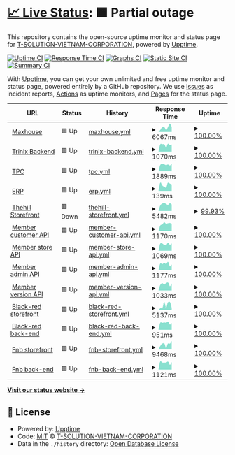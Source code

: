 # [📈 Live Status](https://T-SOLUTION-VIETNAM-CORPORATION.github.io/tsolution-status-check-20230509): <!--live status--> **🟧 Partial outage**

This repository contains the open-source uptime monitor and status page for [T-SOLUTION-VIETNAM-CORPORATION](https://t-solution.vn), powered by [Upptime](https://github.com/upptime/upptime).

[![Uptime CI](https://github.com/T-SOLUTION-VIETNAM-CORPORATION/tsolution-status-check-20230509/workflows/Uptime%20CI/badge.svg)](https://github.com/T-SOLUTION-VIETNAM-CORPORATION/tsolution-status-check-20230509/actions?query=workflow%3A%22Uptime+CI%22)
[![Response Time CI](https://github.com/T-SOLUTION-VIETNAM-CORPORATION/tsolution-status-check-20230509/workflows/Response%20Time%20CI/badge.svg)](https://github.com/T-SOLUTION-VIETNAM-CORPORATION/tsolution-status-check-20230509/actions?query=workflow%3A%22Response+Time+CI%22)
[![Graphs CI](https://github.com/T-SOLUTION-VIETNAM-CORPORATION/tsolution-status-check-20230509/workflows/Graphs%20CI/badge.svg)](https://github.com/T-SOLUTION-VIETNAM-CORPORATION/tsolution-status-check-20230509/actions?query=workflow%3A%22Graphs+CI%22)
[![Static Site CI](https://github.com/T-SOLUTION-VIETNAM-CORPORATION/tsolution-status-check-20230509/workflows/Static%20Site%20CI/badge.svg)](https://github.com/T-SOLUTION-VIETNAM-CORPORATION/tsolution-status-check-20230509/actions?query=workflow%3A%22Static+Site+CI%22)
[![Summary CI](https://github.com/T-SOLUTION-VIETNAM-CORPORATION/tsolution-status-check-20230509/workflows/Summary%20CI/badge.svg)](https://github.com/T-SOLUTION-VIETNAM-CORPORATION/tsolution-status-check-20230509/actions?query=workflow%3A%22Summary+CI%22)

With [Upptime](https://upptime.js.org), you can get your own unlimited and free uptime monitor and status page, powered entirely by a GitHub repository. We use [Issues](https://github.com/T-SOLUTION-VIETNAM-CORPORATION/tsolution-status-check-20230509/issues) as incident reports, [Actions](https://github.com/T-SOLUTION-VIETNAM-CORPORATION/tsolution-status-check-20230509/actions) as uptime monitors, and [Pages](https://T-SOLUTION-VIETNAM-CORPORATION.github.io/tsolution-status-check-20230509) for the status page.

<!--start: status pages-->
<!-- This summary is generated by Upptime (https://github.com/upptime/upptime) -->
<!-- Do not edit this manually, your changes will be overwritten -->
<!-- prettier-ignore -->
| URL | Status | History | Response Time | Uptime |
| --- | ------ | ------- | ------------- | ------ |
| <img alt="" src="https://icons.duckduckgo.com/ip3/maxhousevietnam.com.ico" height="13"> [Maxhouse](https://maxhousevietnam.com) | 🟩 Up | [maxhouse.yml](https://github.com/T-SOLUTION-VIETNAM-CORPORATION/tsolution-status-check-20230509/commits/HEAD/history/maxhouse.yml) | <details><summary><img alt="Response time graph" src="./graphs/maxhouse/response-time-week.png" height="20"> 6067ms</summary><br><a href="https://T-SOLUTION-VIETNAM-CORPORATION.github.io/tsolution-status-check-20230509/history/maxhouse"><img alt="Response time 4496" src="https://img.shields.io/endpoint?url=https%3A%2F%2Fraw.githubusercontent.com%2FT-SOLUTION-VIETNAM-CORPORATION%2Ftsolution-status-check-20230509%2FHEAD%2Fapi%2Fmaxhouse%2Fresponse-time.json"></a><br><a href="https://T-SOLUTION-VIETNAM-CORPORATION.github.io/tsolution-status-check-20230509/history/maxhouse"><img alt="24-hour response time 6425" src="https://img.shields.io/endpoint?url=https%3A%2F%2Fraw.githubusercontent.com%2FT-SOLUTION-VIETNAM-CORPORATION%2Ftsolution-status-check-20230509%2FHEAD%2Fapi%2Fmaxhouse%2Fresponse-time-day.json"></a><br><a href="https://T-SOLUTION-VIETNAM-CORPORATION.github.io/tsolution-status-check-20230509/history/maxhouse"><img alt="7-day response time 6067" src="https://img.shields.io/endpoint?url=https%3A%2F%2Fraw.githubusercontent.com%2FT-SOLUTION-VIETNAM-CORPORATION%2Ftsolution-status-check-20230509%2FHEAD%2Fapi%2Fmaxhouse%2Fresponse-time-week.json"></a><br><a href="https://T-SOLUTION-VIETNAM-CORPORATION.github.io/tsolution-status-check-20230509/history/maxhouse"><img alt="30-day response time 5739" src="https://img.shields.io/endpoint?url=https%3A%2F%2Fraw.githubusercontent.com%2FT-SOLUTION-VIETNAM-CORPORATION%2Ftsolution-status-check-20230509%2FHEAD%2Fapi%2Fmaxhouse%2Fresponse-time-month.json"></a><br><a href="https://T-SOLUTION-VIETNAM-CORPORATION.github.io/tsolution-status-check-20230509/history/maxhouse"><img alt="1-year response time 5280" src="https://img.shields.io/endpoint?url=https%3A%2F%2Fraw.githubusercontent.com%2FT-SOLUTION-VIETNAM-CORPORATION%2Ftsolution-status-check-20230509%2FHEAD%2Fapi%2Fmaxhouse%2Fresponse-time-year.json"></a></details> | <details><summary><a href="https://T-SOLUTION-VIETNAM-CORPORATION.github.io/tsolution-status-check-20230509/history/maxhouse">100.00%</a></summary><a href="https://T-SOLUTION-VIETNAM-CORPORATION.github.io/tsolution-status-check-20230509/history/maxhouse"><img alt="All-time uptime 97.79%" src="https://img.shields.io/endpoint?url=https%3A%2F%2Fraw.githubusercontent.com%2FT-SOLUTION-VIETNAM-CORPORATION%2Ftsolution-status-check-20230509%2FHEAD%2Fapi%2Fmaxhouse%2Fuptime.json"></a><br><a href="https://T-SOLUTION-VIETNAM-CORPORATION.github.io/tsolution-status-check-20230509/history/maxhouse"><img alt="24-hour uptime 100.00%" src="https://img.shields.io/endpoint?url=https%3A%2F%2Fraw.githubusercontent.com%2FT-SOLUTION-VIETNAM-CORPORATION%2Ftsolution-status-check-20230509%2FHEAD%2Fapi%2Fmaxhouse%2Fuptime-day.json"></a><br><a href="https://T-SOLUTION-VIETNAM-CORPORATION.github.io/tsolution-status-check-20230509/history/maxhouse"><img alt="7-day uptime 100.00%" src="https://img.shields.io/endpoint?url=https%3A%2F%2Fraw.githubusercontent.com%2FT-SOLUTION-VIETNAM-CORPORATION%2Ftsolution-status-check-20230509%2FHEAD%2Fapi%2Fmaxhouse%2Fuptime-week.json"></a><br><a href="https://T-SOLUTION-VIETNAM-CORPORATION.github.io/tsolution-status-check-20230509/history/maxhouse"><img alt="30-day uptime 99.94%" src="https://img.shields.io/endpoint?url=https%3A%2F%2Fraw.githubusercontent.com%2FT-SOLUTION-VIETNAM-CORPORATION%2Ftsolution-status-check-20230509%2FHEAD%2Fapi%2Fmaxhouse%2Fuptime-month.json"></a><br><a href="https://T-SOLUTION-VIETNAM-CORPORATION.github.io/tsolution-status-check-20230509/history/maxhouse"><img alt="1-year uptime 96.84%" src="https://img.shields.io/endpoint?url=https%3A%2F%2Fraw.githubusercontent.com%2FT-SOLUTION-VIETNAM-CORPORATION%2Ftsolution-status-check-20230509%2FHEAD%2Fapi%2Fmaxhouse%2Fuptime-year.json"></a></details>
| <img alt="" src="https://icons.duckduckgo.com/ip3/trinix-new.t-solution.vn.ico" height="13"> [Trinix Backend](https://trinix-new.t-solution.vn) | 🟩 Up | [trinix-backend.yml](https://github.com/T-SOLUTION-VIETNAM-CORPORATION/tsolution-status-check-20230509/commits/HEAD/history/trinix-backend.yml) | <details><summary><img alt="Response time graph" src="./graphs/trinix-backend/response-time-week.png" height="20"> 1070ms</summary><br><a href="https://T-SOLUTION-VIETNAM-CORPORATION.github.io/tsolution-status-check-20230509/history/trinix-backend"><img alt="Response time 1063" src="https://img.shields.io/endpoint?url=https%3A%2F%2Fraw.githubusercontent.com%2FT-SOLUTION-VIETNAM-CORPORATION%2Ftsolution-status-check-20230509%2FHEAD%2Fapi%2Ftrinix-backend%2Fresponse-time.json"></a><br><a href="https://T-SOLUTION-VIETNAM-CORPORATION.github.io/tsolution-status-check-20230509/history/trinix-backend"><img alt="24-hour response time 1115" src="https://img.shields.io/endpoint?url=https%3A%2F%2Fraw.githubusercontent.com%2FT-SOLUTION-VIETNAM-CORPORATION%2Ftsolution-status-check-20230509%2FHEAD%2Fapi%2Ftrinix-backend%2Fresponse-time-day.json"></a><br><a href="https://T-SOLUTION-VIETNAM-CORPORATION.github.io/tsolution-status-check-20230509/history/trinix-backend"><img alt="7-day response time 1070" src="https://img.shields.io/endpoint?url=https%3A%2F%2Fraw.githubusercontent.com%2FT-SOLUTION-VIETNAM-CORPORATION%2Ftsolution-status-check-20230509%2FHEAD%2Fapi%2Ftrinix-backend%2Fresponse-time-week.json"></a><br><a href="https://T-SOLUTION-VIETNAM-CORPORATION.github.io/tsolution-status-check-20230509/history/trinix-backend"><img alt="30-day response time 1061" src="https://img.shields.io/endpoint?url=https%3A%2F%2Fraw.githubusercontent.com%2FT-SOLUTION-VIETNAM-CORPORATION%2Ftsolution-status-check-20230509%2FHEAD%2Fapi%2Ftrinix-backend%2Fresponse-time-month.json"></a><br><a href="https://T-SOLUTION-VIETNAM-CORPORATION.github.io/tsolution-status-check-20230509/history/trinix-backend"><img alt="1-year response time 1063" src="https://img.shields.io/endpoint?url=https%3A%2F%2Fraw.githubusercontent.com%2FT-SOLUTION-VIETNAM-CORPORATION%2Ftsolution-status-check-20230509%2FHEAD%2Fapi%2Ftrinix-backend%2Fresponse-time-year.json"></a></details> | <details><summary><a href="https://T-SOLUTION-VIETNAM-CORPORATION.github.io/tsolution-status-check-20230509/history/trinix-backend">100.00%</a></summary><a href="https://T-SOLUTION-VIETNAM-CORPORATION.github.io/tsolution-status-check-20230509/history/trinix-backend"><img alt="All-time uptime 100.00%" src="https://img.shields.io/endpoint?url=https%3A%2F%2Fraw.githubusercontent.com%2FT-SOLUTION-VIETNAM-CORPORATION%2Ftsolution-status-check-20230509%2FHEAD%2Fapi%2Ftrinix-backend%2Fuptime.json"></a><br><a href="https://T-SOLUTION-VIETNAM-CORPORATION.github.io/tsolution-status-check-20230509/history/trinix-backend"><img alt="24-hour uptime 100.00%" src="https://img.shields.io/endpoint?url=https%3A%2F%2Fraw.githubusercontent.com%2FT-SOLUTION-VIETNAM-CORPORATION%2Ftsolution-status-check-20230509%2FHEAD%2Fapi%2Ftrinix-backend%2Fuptime-day.json"></a><br><a href="https://T-SOLUTION-VIETNAM-CORPORATION.github.io/tsolution-status-check-20230509/history/trinix-backend"><img alt="7-day uptime 100.00%" src="https://img.shields.io/endpoint?url=https%3A%2F%2Fraw.githubusercontent.com%2FT-SOLUTION-VIETNAM-CORPORATION%2Ftsolution-status-check-20230509%2FHEAD%2Fapi%2Ftrinix-backend%2Fuptime-week.json"></a><br><a href="https://T-SOLUTION-VIETNAM-CORPORATION.github.io/tsolution-status-check-20230509/history/trinix-backend"><img alt="30-day uptime 100.00%" src="https://img.shields.io/endpoint?url=https%3A%2F%2Fraw.githubusercontent.com%2FT-SOLUTION-VIETNAM-CORPORATION%2Ftsolution-status-check-20230509%2FHEAD%2Fapi%2Ftrinix-backend%2Fuptime-month.json"></a><br><a href="https://T-SOLUTION-VIETNAM-CORPORATION.github.io/tsolution-status-check-20230509/history/trinix-backend"><img alt="1-year uptime 100.00%" src="https://img.shields.io/endpoint?url=https%3A%2F%2Fraw.githubusercontent.com%2FT-SOLUTION-VIETNAM-CORPORATION%2Ftsolution-status-check-20230509%2FHEAD%2Fapi%2Ftrinix-backend%2Fuptime-year.json"></a></details>
| <img alt="" src="https://icons.duckduckgo.com/ip3/thaiphong.vn.ico" height="13"> [TPC](https://thaiphong.vn) | 🟩 Up | [tpc.yml](https://github.com/T-SOLUTION-VIETNAM-CORPORATION/tsolution-status-check-20230509/commits/HEAD/history/tpc.yml) | <details><summary><img alt="Response time graph" src="./graphs/tpc/response-time-week.png" height="20"> 1889ms</summary><br><a href="https://T-SOLUTION-VIETNAM-CORPORATION.github.io/tsolution-status-check-20230509/history/tpc"><img alt="Response time 2298" src="https://img.shields.io/endpoint?url=https%3A%2F%2Fraw.githubusercontent.com%2FT-SOLUTION-VIETNAM-CORPORATION%2Ftsolution-status-check-20230509%2FHEAD%2Fapi%2Ftpc%2Fresponse-time.json"></a><br><a href="https://T-SOLUTION-VIETNAM-CORPORATION.github.io/tsolution-status-check-20230509/history/tpc"><img alt="24-hour response time 2144" src="https://img.shields.io/endpoint?url=https%3A%2F%2Fraw.githubusercontent.com%2FT-SOLUTION-VIETNAM-CORPORATION%2Ftsolution-status-check-20230509%2FHEAD%2Fapi%2Ftpc%2Fresponse-time-day.json"></a><br><a href="https://T-SOLUTION-VIETNAM-CORPORATION.github.io/tsolution-status-check-20230509/history/tpc"><img alt="7-day response time 1889" src="https://img.shields.io/endpoint?url=https%3A%2F%2Fraw.githubusercontent.com%2FT-SOLUTION-VIETNAM-CORPORATION%2Ftsolution-status-check-20230509%2FHEAD%2Fapi%2Ftpc%2Fresponse-time-week.json"></a><br><a href="https://T-SOLUTION-VIETNAM-CORPORATION.github.io/tsolution-status-check-20230509/history/tpc"><img alt="30-day response time 1881" src="https://img.shields.io/endpoint?url=https%3A%2F%2Fraw.githubusercontent.com%2FT-SOLUTION-VIETNAM-CORPORATION%2Ftsolution-status-check-20230509%2FHEAD%2Fapi%2Ftpc%2Fresponse-time-month.json"></a><br><a href="https://T-SOLUTION-VIETNAM-CORPORATION.github.io/tsolution-status-check-20230509/history/tpc"><img alt="1-year response time 2366" src="https://img.shields.io/endpoint?url=https%3A%2F%2Fraw.githubusercontent.com%2FT-SOLUTION-VIETNAM-CORPORATION%2Ftsolution-status-check-20230509%2FHEAD%2Fapi%2Ftpc%2Fresponse-time-year.json"></a></details> | <details><summary><a href="https://T-SOLUTION-VIETNAM-CORPORATION.github.io/tsolution-status-check-20230509/history/tpc">100.00%</a></summary><a href="https://T-SOLUTION-VIETNAM-CORPORATION.github.io/tsolution-status-check-20230509/history/tpc"><img alt="All-time uptime 99.73%" src="https://img.shields.io/endpoint?url=https%3A%2F%2Fraw.githubusercontent.com%2FT-SOLUTION-VIETNAM-CORPORATION%2Ftsolution-status-check-20230509%2FHEAD%2Fapi%2Ftpc%2Fuptime.json"></a><br><a href="https://T-SOLUTION-VIETNAM-CORPORATION.github.io/tsolution-status-check-20230509/history/tpc"><img alt="24-hour uptime 100.00%" src="https://img.shields.io/endpoint?url=https%3A%2F%2Fraw.githubusercontent.com%2FT-SOLUTION-VIETNAM-CORPORATION%2Ftsolution-status-check-20230509%2FHEAD%2Fapi%2Ftpc%2Fuptime-day.json"></a><br><a href="https://T-SOLUTION-VIETNAM-CORPORATION.github.io/tsolution-status-check-20230509/history/tpc"><img alt="7-day uptime 100.00%" src="https://img.shields.io/endpoint?url=https%3A%2F%2Fraw.githubusercontent.com%2FT-SOLUTION-VIETNAM-CORPORATION%2Ftsolution-status-check-20230509%2FHEAD%2Fapi%2Ftpc%2Fuptime-week.json"></a><br><a href="https://T-SOLUTION-VIETNAM-CORPORATION.github.io/tsolution-status-check-20230509/history/tpc"><img alt="30-day uptime 99.99%" src="https://img.shields.io/endpoint?url=https%3A%2F%2Fraw.githubusercontent.com%2FT-SOLUTION-VIETNAM-CORPORATION%2Ftsolution-status-check-20230509%2FHEAD%2Fapi%2Ftpc%2Fuptime-month.json"></a><br><a href="https://T-SOLUTION-VIETNAM-CORPORATION.github.io/tsolution-status-check-20230509/history/tpc"><img alt="1-year uptime 99.83%" src="https://img.shields.io/endpoint?url=https%3A%2F%2Fraw.githubusercontent.com%2FT-SOLUTION-VIETNAM-CORPORATION%2Ftsolution-status-check-20230509%2FHEAD%2Fapi%2Ftpc%2Fuptime-year.json"></a></details>
| <img alt="" src="https://icons.duckduckgo.com/ip3/erp.thehillcoffee.com.ico" height="13"> [ERP](https://erp.thehillcoffee.com) | 🟩 Up | [erp.yml](https://github.com/T-SOLUTION-VIETNAM-CORPORATION/tsolution-status-check-20230509/commits/HEAD/history/erp.yml) | <details><summary><img alt="Response time graph" src="./graphs/erp/response-time-week.png" height="20"> 139ms</summary><br><a href="https://T-SOLUTION-VIETNAM-CORPORATION.github.io/tsolution-status-check-20230509/history/erp"><img alt="Response time 423" src="https://img.shields.io/endpoint?url=https%3A%2F%2Fraw.githubusercontent.com%2FT-SOLUTION-VIETNAM-CORPORATION%2Ftsolution-status-check-20230509%2FHEAD%2Fapi%2Ferp%2Fresponse-time.json"></a><br><a href="https://T-SOLUTION-VIETNAM-CORPORATION.github.io/tsolution-status-check-20230509/history/erp"><img alt="24-hour response time 146" src="https://img.shields.io/endpoint?url=https%3A%2F%2Fraw.githubusercontent.com%2FT-SOLUTION-VIETNAM-CORPORATION%2Ftsolution-status-check-20230509%2FHEAD%2Fapi%2Ferp%2Fresponse-time-day.json"></a><br><a href="https://T-SOLUTION-VIETNAM-CORPORATION.github.io/tsolution-status-check-20230509/history/erp"><img alt="7-day response time 139" src="https://img.shields.io/endpoint?url=https%3A%2F%2Fraw.githubusercontent.com%2FT-SOLUTION-VIETNAM-CORPORATION%2Ftsolution-status-check-20230509%2FHEAD%2Fapi%2Ferp%2Fresponse-time-week.json"></a><br><a href="https://T-SOLUTION-VIETNAM-CORPORATION.github.io/tsolution-status-check-20230509/history/erp"><img alt="30-day response time 130" src="https://img.shields.io/endpoint?url=https%3A%2F%2Fraw.githubusercontent.com%2FT-SOLUTION-VIETNAM-CORPORATION%2Ftsolution-status-check-20230509%2FHEAD%2Fapi%2Ferp%2Fresponse-time-month.json"></a><br><a href="https://T-SOLUTION-VIETNAM-CORPORATION.github.io/tsolution-status-check-20230509/history/erp"><img alt="1-year response time 328" src="https://img.shields.io/endpoint?url=https%3A%2F%2Fraw.githubusercontent.com%2FT-SOLUTION-VIETNAM-CORPORATION%2Ftsolution-status-check-20230509%2FHEAD%2Fapi%2Ferp%2Fresponse-time-year.json"></a></details> | <details><summary><a href="https://T-SOLUTION-VIETNAM-CORPORATION.github.io/tsolution-status-check-20230509/history/erp">100.00%</a></summary><a href="https://T-SOLUTION-VIETNAM-CORPORATION.github.io/tsolution-status-check-20230509/history/erp"><img alt="All-time uptime 99.80%" src="https://img.shields.io/endpoint?url=https%3A%2F%2Fraw.githubusercontent.com%2FT-SOLUTION-VIETNAM-CORPORATION%2Ftsolution-status-check-20230509%2FHEAD%2Fapi%2Ferp%2Fuptime.json"></a><br><a href="https://T-SOLUTION-VIETNAM-CORPORATION.github.io/tsolution-status-check-20230509/history/erp"><img alt="24-hour uptime 100.00%" src="https://img.shields.io/endpoint?url=https%3A%2F%2Fraw.githubusercontent.com%2FT-SOLUTION-VIETNAM-CORPORATION%2Ftsolution-status-check-20230509%2FHEAD%2Fapi%2Ferp%2Fuptime-day.json"></a><br><a href="https://T-SOLUTION-VIETNAM-CORPORATION.github.io/tsolution-status-check-20230509/history/erp"><img alt="7-day uptime 100.00%" src="https://img.shields.io/endpoint?url=https%3A%2F%2Fraw.githubusercontent.com%2FT-SOLUTION-VIETNAM-CORPORATION%2Ftsolution-status-check-20230509%2FHEAD%2Fapi%2Ferp%2Fuptime-week.json"></a><br><a href="https://T-SOLUTION-VIETNAM-CORPORATION.github.io/tsolution-status-check-20230509/history/erp"><img alt="30-day uptime 100.00%" src="https://img.shields.io/endpoint?url=https%3A%2F%2Fraw.githubusercontent.com%2FT-SOLUTION-VIETNAM-CORPORATION%2Ftsolution-status-check-20230509%2FHEAD%2Fapi%2Ferp%2Fuptime-month.json"></a><br><a href="https://T-SOLUTION-VIETNAM-CORPORATION.github.io/tsolution-status-check-20230509/history/erp"><img alt="1-year uptime 99.97%" src="https://img.shields.io/endpoint?url=https%3A%2F%2Fraw.githubusercontent.com%2FT-SOLUTION-VIETNAM-CORPORATION%2Ftsolution-status-check-20230509%2FHEAD%2Fapi%2Ferp%2Fuptime-year.json"></a></details>
| <img alt="" src="https://icons.duckduckgo.com/ip3/www.thehillstore.com.vn.ico" height="13"> [Thehill Storefront](https://www.thehillstore.com.vn) | 🟥 Down | [thehill-storefront.yml](https://github.com/T-SOLUTION-VIETNAM-CORPORATION/tsolution-status-check-20230509/commits/HEAD/history/thehill-storefront.yml) | <details><summary><img alt="Response time graph" src="./graphs/thehill-storefront/response-time-week.png" height="20"> 5482ms</summary><br><a href="https://T-SOLUTION-VIETNAM-CORPORATION.github.io/tsolution-status-check-20230509/history/thehill-storefront"><img alt="Response time 4722" src="https://img.shields.io/endpoint?url=https%3A%2F%2Fraw.githubusercontent.com%2FT-SOLUTION-VIETNAM-CORPORATION%2Ftsolution-status-check-20230509%2FHEAD%2Fapi%2Fthehill-storefront%2Fresponse-time.json"></a><br><a href="https://T-SOLUTION-VIETNAM-CORPORATION.github.io/tsolution-status-check-20230509/history/thehill-storefront"><img alt="24-hour response time 5329" src="https://img.shields.io/endpoint?url=https%3A%2F%2Fraw.githubusercontent.com%2FT-SOLUTION-VIETNAM-CORPORATION%2Ftsolution-status-check-20230509%2FHEAD%2Fapi%2Fthehill-storefront%2Fresponse-time-day.json"></a><br><a href="https://T-SOLUTION-VIETNAM-CORPORATION.github.io/tsolution-status-check-20230509/history/thehill-storefront"><img alt="7-day response time 5482" src="https://img.shields.io/endpoint?url=https%3A%2F%2Fraw.githubusercontent.com%2FT-SOLUTION-VIETNAM-CORPORATION%2Ftsolution-status-check-20230509%2FHEAD%2Fapi%2Fthehill-storefront%2Fresponse-time-week.json"></a><br><a href="https://T-SOLUTION-VIETNAM-CORPORATION.github.io/tsolution-status-check-20230509/history/thehill-storefront"><img alt="30-day response time 5276" src="https://img.shields.io/endpoint?url=https%3A%2F%2Fraw.githubusercontent.com%2FT-SOLUTION-VIETNAM-CORPORATION%2Ftsolution-status-check-20230509%2FHEAD%2Fapi%2Fthehill-storefront%2Fresponse-time-month.json"></a><br><a href="https://T-SOLUTION-VIETNAM-CORPORATION.github.io/tsolution-status-check-20230509/history/thehill-storefront"><img alt="1-year response time 4722" src="https://img.shields.io/endpoint?url=https%3A%2F%2Fraw.githubusercontent.com%2FT-SOLUTION-VIETNAM-CORPORATION%2Ftsolution-status-check-20230509%2FHEAD%2Fapi%2Fthehill-storefront%2Fresponse-time-year.json"></a></details> | <details><summary><a href="https://T-SOLUTION-VIETNAM-CORPORATION.github.io/tsolution-status-check-20230509/history/thehill-storefront">99.93%</a></summary><a href="https://T-SOLUTION-VIETNAM-CORPORATION.github.io/tsolution-status-check-20230509/history/thehill-storefront"><img alt="All-time uptime 99.95%" src="https://img.shields.io/endpoint?url=https%3A%2F%2Fraw.githubusercontent.com%2FT-SOLUTION-VIETNAM-CORPORATION%2Ftsolution-status-check-20230509%2FHEAD%2Fapi%2Fthehill-storefront%2Fuptime.json"></a><br><a href="https://T-SOLUTION-VIETNAM-CORPORATION.github.io/tsolution-status-check-20230509/history/thehill-storefront"><img alt="24-hour uptime 99.48%" src="https://img.shields.io/endpoint?url=https%3A%2F%2Fraw.githubusercontent.com%2FT-SOLUTION-VIETNAM-CORPORATION%2Ftsolution-status-check-20230509%2FHEAD%2Fapi%2Fthehill-storefront%2Fuptime-day.json"></a><br><a href="https://T-SOLUTION-VIETNAM-CORPORATION.github.io/tsolution-status-check-20230509/history/thehill-storefront"><img alt="7-day uptime 99.93%" src="https://img.shields.io/endpoint?url=https%3A%2F%2Fraw.githubusercontent.com%2FT-SOLUTION-VIETNAM-CORPORATION%2Ftsolution-status-check-20230509%2FHEAD%2Fapi%2Fthehill-storefront%2Fuptime-week.json"></a><br><a href="https://T-SOLUTION-VIETNAM-CORPORATION.github.io/tsolution-status-check-20230509/history/thehill-storefront"><img alt="30-day uptime 99.98%" src="https://img.shields.io/endpoint?url=https%3A%2F%2Fraw.githubusercontent.com%2FT-SOLUTION-VIETNAM-CORPORATION%2Ftsolution-status-check-20230509%2FHEAD%2Fapi%2Fthehill-storefront%2Fuptime-month.json"></a><br><a href="https://T-SOLUTION-VIETNAM-CORPORATION.github.io/tsolution-status-check-20230509/history/thehill-storefront"><img alt="1-year uptime 99.95%" src="https://img.shields.io/endpoint?url=https%3A%2F%2Fraw.githubusercontent.com%2FT-SOLUTION-VIETNAM-CORPORATION%2Ftsolution-status-check-20230509%2FHEAD%2Fapi%2Fthehill-storefront%2Fuptime-year.json"></a></details>
| <img alt="" src="https://icons.duckduckgo.com/ip3/member-customer-api.doidiem.vn.ico" height="13"> [Member customer API](https://member-customer-api.doidiem.vn/health/) | 🟩 Up | [member-customer-api.yml](https://github.com/T-SOLUTION-VIETNAM-CORPORATION/tsolution-status-check-20230509/commits/HEAD/history/member-customer-api.yml) | <details><summary><img alt="Response time graph" src="./graphs/member-customer-api/response-time-week.png" height="20"> 1170ms</summary><br><a href="https://T-SOLUTION-VIETNAM-CORPORATION.github.io/tsolution-status-check-20230509/history/member-customer-api"><img alt="Response time 1175" src="https://img.shields.io/endpoint?url=https%3A%2F%2Fraw.githubusercontent.com%2FT-SOLUTION-VIETNAM-CORPORATION%2Ftsolution-status-check-20230509%2FHEAD%2Fapi%2Fmember-customer-api%2Fresponse-time.json"></a><br><a href="https://T-SOLUTION-VIETNAM-CORPORATION.github.io/tsolution-status-check-20230509/history/member-customer-api"><img alt="24-hour response time 1160" src="https://img.shields.io/endpoint?url=https%3A%2F%2Fraw.githubusercontent.com%2FT-SOLUTION-VIETNAM-CORPORATION%2Ftsolution-status-check-20230509%2FHEAD%2Fapi%2Fmember-customer-api%2Fresponse-time-day.json"></a><br><a href="https://T-SOLUTION-VIETNAM-CORPORATION.github.io/tsolution-status-check-20230509/history/member-customer-api"><img alt="7-day response time 1170" src="https://img.shields.io/endpoint?url=https%3A%2F%2Fraw.githubusercontent.com%2FT-SOLUTION-VIETNAM-CORPORATION%2Ftsolution-status-check-20230509%2FHEAD%2Fapi%2Fmember-customer-api%2Fresponse-time-week.json"></a><br><a href="https://T-SOLUTION-VIETNAM-CORPORATION.github.io/tsolution-status-check-20230509/history/member-customer-api"><img alt="30-day response time 1075" src="https://img.shields.io/endpoint?url=https%3A%2F%2Fraw.githubusercontent.com%2FT-SOLUTION-VIETNAM-CORPORATION%2Ftsolution-status-check-20230509%2FHEAD%2Fapi%2Fmember-customer-api%2Fresponse-time-month.json"></a><br><a href="https://T-SOLUTION-VIETNAM-CORPORATION.github.io/tsolution-status-check-20230509/history/member-customer-api"><img alt="1-year response time 1180" src="https://img.shields.io/endpoint?url=https%3A%2F%2Fraw.githubusercontent.com%2FT-SOLUTION-VIETNAM-CORPORATION%2Ftsolution-status-check-20230509%2FHEAD%2Fapi%2Fmember-customer-api%2Fresponse-time-year.json"></a></details> | <details><summary><a href="https://T-SOLUTION-VIETNAM-CORPORATION.github.io/tsolution-status-check-20230509/history/member-customer-api">100.00%</a></summary><a href="https://T-SOLUTION-VIETNAM-CORPORATION.github.io/tsolution-status-check-20230509/history/member-customer-api"><img alt="All-time uptime 99.67%" src="https://img.shields.io/endpoint?url=https%3A%2F%2Fraw.githubusercontent.com%2FT-SOLUTION-VIETNAM-CORPORATION%2Ftsolution-status-check-20230509%2FHEAD%2Fapi%2Fmember-customer-api%2Fuptime.json"></a><br><a href="https://T-SOLUTION-VIETNAM-CORPORATION.github.io/tsolution-status-check-20230509/history/member-customer-api"><img alt="24-hour uptime 100.00%" src="https://img.shields.io/endpoint?url=https%3A%2F%2Fraw.githubusercontent.com%2FT-SOLUTION-VIETNAM-CORPORATION%2Ftsolution-status-check-20230509%2FHEAD%2Fapi%2Fmember-customer-api%2Fuptime-day.json"></a><br><a href="https://T-SOLUTION-VIETNAM-CORPORATION.github.io/tsolution-status-check-20230509/history/member-customer-api"><img alt="7-day uptime 100.00%" src="https://img.shields.io/endpoint?url=https%3A%2F%2Fraw.githubusercontent.com%2FT-SOLUTION-VIETNAM-CORPORATION%2Ftsolution-status-check-20230509%2FHEAD%2Fapi%2Fmember-customer-api%2Fuptime-week.json"></a><br><a href="https://T-SOLUTION-VIETNAM-CORPORATION.github.io/tsolution-status-check-20230509/history/member-customer-api"><img alt="30-day uptime 100.00%" src="https://img.shields.io/endpoint?url=https%3A%2F%2Fraw.githubusercontent.com%2FT-SOLUTION-VIETNAM-CORPORATION%2Ftsolution-status-check-20230509%2FHEAD%2Fapi%2Fmember-customer-api%2Fuptime-month.json"></a><br><a href="https://T-SOLUTION-VIETNAM-CORPORATION.github.io/tsolution-status-check-20230509/history/member-customer-api"><img alt="1-year uptime 99.88%" src="https://img.shields.io/endpoint?url=https%3A%2F%2Fraw.githubusercontent.com%2FT-SOLUTION-VIETNAM-CORPORATION%2Ftsolution-status-check-20230509%2FHEAD%2Fapi%2Fmember-customer-api%2Fuptime-year.json"></a></details>
| <img alt="" src="https://icons.duckduckgo.com/ip3/member-store-api.doidiem.vn.ico" height="13"> [Member store API](https://member-store-api.doidiem.vn/health/) | 🟩 Up | [member-store-api.yml](https://github.com/T-SOLUTION-VIETNAM-CORPORATION/tsolution-status-check-20230509/commits/HEAD/history/member-store-api.yml) | <details><summary><img alt="Response time graph" src="./graphs/member-store-api/response-time-week.png" height="20"> 1069ms</summary><br><a href="https://T-SOLUTION-VIETNAM-CORPORATION.github.io/tsolution-status-check-20230509/history/member-store-api"><img alt="Response time 1108" src="https://img.shields.io/endpoint?url=https%3A%2F%2Fraw.githubusercontent.com%2FT-SOLUTION-VIETNAM-CORPORATION%2Ftsolution-status-check-20230509%2FHEAD%2Fapi%2Fmember-store-api%2Fresponse-time.json"></a><br><a href="https://T-SOLUTION-VIETNAM-CORPORATION.github.io/tsolution-status-check-20230509/history/member-store-api"><img alt="24-hour response time 1157" src="https://img.shields.io/endpoint?url=https%3A%2F%2Fraw.githubusercontent.com%2FT-SOLUTION-VIETNAM-CORPORATION%2Ftsolution-status-check-20230509%2FHEAD%2Fapi%2Fmember-store-api%2Fresponse-time-day.json"></a><br><a href="https://T-SOLUTION-VIETNAM-CORPORATION.github.io/tsolution-status-check-20230509/history/member-store-api"><img alt="7-day response time 1069" src="https://img.shields.io/endpoint?url=https%3A%2F%2Fraw.githubusercontent.com%2FT-SOLUTION-VIETNAM-CORPORATION%2Ftsolution-status-check-20230509%2FHEAD%2Fapi%2Fmember-store-api%2Fresponse-time-week.json"></a><br><a href="https://T-SOLUTION-VIETNAM-CORPORATION.github.io/tsolution-status-check-20230509/history/member-store-api"><img alt="30-day response time 998" src="https://img.shields.io/endpoint?url=https%3A%2F%2Fraw.githubusercontent.com%2FT-SOLUTION-VIETNAM-CORPORATION%2Ftsolution-status-check-20230509%2FHEAD%2Fapi%2Fmember-store-api%2Fresponse-time-month.json"></a><br><a href="https://T-SOLUTION-VIETNAM-CORPORATION.github.io/tsolution-status-check-20230509/history/member-store-api"><img alt="1-year response time 1139" src="https://img.shields.io/endpoint?url=https%3A%2F%2Fraw.githubusercontent.com%2FT-SOLUTION-VIETNAM-CORPORATION%2Ftsolution-status-check-20230509%2FHEAD%2Fapi%2Fmember-store-api%2Fresponse-time-year.json"></a></details> | <details><summary><a href="https://T-SOLUTION-VIETNAM-CORPORATION.github.io/tsolution-status-check-20230509/history/member-store-api">100.00%</a></summary><a href="https://T-SOLUTION-VIETNAM-CORPORATION.github.io/tsolution-status-check-20230509/history/member-store-api"><img alt="All-time uptime 99.65%" src="https://img.shields.io/endpoint?url=https%3A%2F%2Fraw.githubusercontent.com%2FT-SOLUTION-VIETNAM-CORPORATION%2Ftsolution-status-check-20230509%2FHEAD%2Fapi%2Fmember-store-api%2Fuptime.json"></a><br><a href="https://T-SOLUTION-VIETNAM-CORPORATION.github.io/tsolution-status-check-20230509/history/member-store-api"><img alt="24-hour uptime 100.00%" src="https://img.shields.io/endpoint?url=https%3A%2F%2Fraw.githubusercontent.com%2FT-SOLUTION-VIETNAM-CORPORATION%2Ftsolution-status-check-20230509%2FHEAD%2Fapi%2Fmember-store-api%2Fuptime-day.json"></a><br><a href="https://T-SOLUTION-VIETNAM-CORPORATION.github.io/tsolution-status-check-20230509/history/member-store-api"><img alt="7-day uptime 100.00%" src="https://img.shields.io/endpoint?url=https%3A%2F%2Fraw.githubusercontent.com%2FT-SOLUTION-VIETNAM-CORPORATION%2Ftsolution-status-check-20230509%2FHEAD%2Fapi%2Fmember-store-api%2Fuptime-week.json"></a><br><a href="https://T-SOLUTION-VIETNAM-CORPORATION.github.io/tsolution-status-check-20230509/history/member-store-api"><img alt="30-day uptime 100.00%" src="https://img.shields.io/endpoint?url=https%3A%2F%2Fraw.githubusercontent.com%2FT-SOLUTION-VIETNAM-CORPORATION%2Ftsolution-status-check-20230509%2FHEAD%2Fapi%2Fmember-store-api%2Fuptime-month.json"></a><br><a href="https://T-SOLUTION-VIETNAM-CORPORATION.github.io/tsolution-status-check-20230509/history/member-store-api"><img alt="1-year uptime 99.88%" src="https://img.shields.io/endpoint?url=https%3A%2F%2Fraw.githubusercontent.com%2FT-SOLUTION-VIETNAM-CORPORATION%2Ftsolution-status-check-20230509%2FHEAD%2Fapi%2Fmember-store-api%2Fuptime-year.json"></a></details>
| <img alt="" src="https://icons.duckduckgo.com/ip3/member-admin-api.doidiem.vn.ico" height="13"> [Member admin API](https://member-admin-api.doidiem.vn/health/) | 🟩 Up | [member-admin-api.yml](https://github.com/T-SOLUTION-VIETNAM-CORPORATION/tsolution-status-check-20230509/commits/HEAD/history/member-admin-api.yml) | <details><summary><img alt="Response time graph" src="./graphs/member-admin-api/response-time-week.png" height="20"> 1177ms</summary><br><a href="https://T-SOLUTION-VIETNAM-CORPORATION.github.io/tsolution-status-check-20230509/history/member-admin-api"><img alt="Response time 1064" src="https://img.shields.io/endpoint?url=https%3A%2F%2Fraw.githubusercontent.com%2FT-SOLUTION-VIETNAM-CORPORATION%2Ftsolution-status-check-20230509%2FHEAD%2Fapi%2Fmember-admin-api%2Fresponse-time.json"></a><br><a href="https://T-SOLUTION-VIETNAM-CORPORATION.github.io/tsolution-status-check-20230509/history/member-admin-api"><img alt="24-hour response time 1052" src="https://img.shields.io/endpoint?url=https%3A%2F%2Fraw.githubusercontent.com%2FT-SOLUTION-VIETNAM-CORPORATION%2Ftsolution-status-check-20230509%2FHEAD%2Fapi%2Fmember-admin-api%2Fresponse-time-day.json"></a><br><a href="https://T-SOLUTION-VIETNAM-CORPORATION.github.io/tsolution-status-check-20230509/history/member-admin-api"><img alt="7-day response time 1177" src="https://img.shields.io/endpoint?url=https%3A%2F%2Fraw.githubusercontent.com%2FT-SOLUTION-VIETNAM-CORPORATION%2Ftsolution-status-check-20230509%2FHEAD%2Fapi%2Fmember-admin-api%2Fresponse-time-week.json"></a><br><a href="https://T-SOLUTION-VIETNAM-CORPORATION.github.io/tsolution-status-check-20230509/history/member-admin-api"><img alt="30-day response time 1042" src="https://img.shields.io/endpoint?url=https%3A%2F%2Fraw.githubusercontent.com%2FT-SOLUTION-VIETNAM-CORPORATION%2Ftsolution-status-check-20230509%2FHEAD%2Fapi%2Fmember-admin-api%2Fresponse-time-month.json"></a><br><a href="https://T-SOLUTION-VIETNAM-CORPORATION.github.io/tsolution-status-check-20230509/history/member-admin-api"><img alt="1-year response time 1092" src="https://img.shields.io/endpoint?url=https%3A%2F%2Fraw.githubusercontent.com%2FT-SOLUTION-VIETNAM-CORPORATION%2Ftsolution-status-check-20230509%2FHEAD%2Fapi%2Fmember-admin-api%2Fresponse-time-year.json"></a></details> | <details><summary><a href="https://T-SOLUTION-VIETNAM-CORPORATION.github.io/tsolution-status-check-20230509/history/member-admin-api">100.00%</a></summary><a href="https://T-SOLUTION-VIETNAM-CORPORATION.github.io/tsolution-status-check-20230509/history/member-admin-api"><img alt="All-time uptime 99.66%" src="https://img.shields.io/endpoint?url=https%3A%2F%2Fraw.githubusercontent.com%2FT-SOLUTION-VIETNAM-CORPORATION%2Ftsolution-status-check-20230509%2FHEAD%2Fapi%2Fmember-admin-api%2Fuptime.json"></a><br><a href="https://T-SOLUTION-VIETNAM-CORPORATION.github.io/tsolution-status-check-20230509/history/member-admin-api"><img alt="24-hour uptime 100.00%" src="https://img.shields.io/endpoint?url=https%3A%2F%2Fraw.githubusercontent.com%2FT-SOLUTION-VIETNAM-CORPORATION%2Ftsolution-status-check-20230509%2FHEAD%2Fapi%2Fmember-admin-api%2Fuptime-day.json"></a><br><a href="https://T-SOLUTION-VIETNAM-CORPORATION.github.io/tsolution-status-check-20230509/history/member-admin-api"><img alt="7-day uptime 100.00%" src="https://img.shields.io/endpoint?url=https%3A%2F%2Fraw.githubusercontent.com%2FT-SOLUTION-VIETNAM-CORPORATION%2Ftsolution-status-check-20230509%2FHEAD%2Fapi%2Fmember-admin-api%2Fuptime-week.json"></a><br><a href="https://T-SOLUTION-VIETNAM-CORPORATION.github.io/tsolution-status-check-20230509/history/member-admin-api"><img alt="30-day uptime 100.00%" src="https://img.shields.io/endpoint?url=https%3A%2F%2Fraw.githubusercontent.com%2FT-SOLUTION-VIETNAM-CORPORATION%2Ftsolution-status-check-20230509%2FHEAD%2Fapi%2Fmember-admin-api%2Fuptime-month.json"></a><br><a href="https://T-SOLUTION-VIETNAM-CORPORATION.github.io/tsolution-status-check-20230509/history/member-admin-api"><img alt="1-year uptime 99.88%" src="https://img.shields.io/endpoint?url=https%3A%2F%2Fraw.githubusercontent.com%2FT-SOLUTION-VIETNAM-CORPORATION%2Ftsolution-status-check-20230509%2FHEAD%2Fapi%2Fmember-admin-api%2Fuptime-year.json"></a></details>
| <img alt="" src="https://icons.duckduckgo.com/ip3/member-version-api.doidiem.vn.ico" height="13"> [Member version API](https://member-version-api.doidiem.vn/api/health) | 🟩 Up | [member-version-api.yml](https://github.com/T-SOLUTION-VIETNAM-CORPORATION/tsolution-status-check-20230509/commits/HEAD/history/member-version-api.yml) | <details><summary><img alt="Response time graph" src="./graphs/member-version-api/response-time-week.png" height="20"> 1033ms</summary><br><a href="https://T-SOLUTION-VIETNAM-CORPORATION.github.io/tsolution-status-check-20230509/history/member-version-api"><img alt="Response time 1130" src="https://img.shields.io/endpoint?url=https%3A%2F%2Fraw.githubusercontent.com%2FT-SOLUTION-VIETNAM-CORPORATION%2Ftsolution-status-check-20230509%2FHEAD%2Fapi%2Fmember-version-api%2Fresponse-time.json"></a><br><a href="https://T-SOLUTION-VIETNAM-CORPORATION.github.io/tsolution-status-check-20230509/history/member-version-api"><img alt="24-hour response time 1098" src="https://img.shields.io/endpoint?url=https%3A%2F%2Fraw.githubusercontent.com%2FT-SOLUTION-VIETNAM-CORPORATION%2Ftsolution-status-check-20230509%2FHEAD%2Fapi%2Fmember-version-api%2Fresponse-time-day.json"></a><br><a href="https://T-SOLUTION-VIETNAM-CORPORATION.github.io/tsolution-status-check-20230509/history/member-version-api"><img alt="7-day response time 1033" src="https://img.shields.io/endpoint?url=https%3A%2F%2Fraw.githubusercontent.com%2FT-SOLUTION-VIETNAM-CORPORATION%2Ftsolution-status-check-20230509%2FHEAD%2Fapi%2Fmember-version-api%2Fresponse-time-week.json"></a><br><a href="https://T-SOLUTION-VIETNAM-CORPORATION.github.io/tsolution-status-check-20230509/history/member-version-api"><img alt="30-day response time 976" src="https://img.shields.io/endpoint?url=https%3A%2F%2Fraw.githubusercontent.com%2FT-SOLUTION-VIETNAM-CORPORATION%2Ftsolution-status-check-20230509%2FHEAD%2Fapi%2Fmember-version-api%2Fresponse-time-month.json"></a><br><a href="https://T-SOLUTION-VIETNAM-CORPORATION.github.io/tsolution-status-check-20230509/history/member-version-api"><img alt="1-year response time 1175" src="https://img.shields.io/endpoint?url=https%3A%2F%2Fraw.githubusercontent.com%2FT-SOLUTION-VIETNAM-CORPORATION%2Ftsolution-status-check-20230509%2FHEAD%2Fapi%2Fmember-version-api%2Fresponse-time-year.json"></a></details> | <details><summary><a href="https://T-SOLUTION-VIETNAM-CORPORATION.github.io/tsolution-status-check-20230509/history/member-version-api">100.00%</a></summary><a href="https://T-SOLUTION-VIETNAM-CORPORATION.github.io/tsolution-status-check-20230509/history/member-version-api"><img alt="All-time uptime 99.64%" src="https://img.shields.io/endpoint?url=https%3A%2F%2Fraw.githubusercontent.com%2FT-SOLUTION-VIETNAM-CORPORATION%2Ftsolution-status-check-20230509%2FHEAD%2Fapi%2Fmember-version-api%2Fuptime.json"></a><br><a href="https://T-SOLUTION-VIETNAM-CORPORATION.github.io/tsolution-status-check-20230509/history/member-version-api"><img alt="24-hour uptime 100.00%" src="https://img.shields.io/endpoint?url=https%3A%2F%2Fraw.githubusercontent.com%2FT-SOLUTION-VIETNAM-CORPORATION%2Ftsolution-status-check-20230509%2FHEAD%2Fapi%2Fmember-version-api%2Fuptime-day.json"></a><br><a href="https://T-SOLUTION-VIETNAM-CORPORATION.github.io/tsolution-status-check-20230509/history/member-version-api"><img alt="7-day uptime 100.00%" src="https://img.shields.io/endpoint?url=https%3A%2F%2Fraw.githubusercontent.com%2FT-SOLUTION-VIETNAM-CORPORATION%2Ftsolution-status-check-20230509%2FHEAD%2Fapi%2Fmember-version-api%2Fuptime-week.json"></a><br><a href="https://T-SOLUTION-VIETNAM-CORPORATION.github.io/tsolution-status-check-20230509/history/member-version-api"><img alt="30-day uptime 100.00%" src="https://img.shields.io/endpoint?url=https%3A%2F%2Fraw.githubusercontent.com%2FT-SOLUTION-VIETNAM-CORPORATION%2Ftsolution-status-check-20230509%2FHEAD%2Fapi%2Fmember-version-api%2Fuptime-month.json"></a><br><a href="https://T-SOLUTION-VIETNAM-CORPORATION.github.io/tsolution-status-check-20230509/history/member-version-api"><img alt="1-year uptime 99.88%" src="https://img.shields.io/endpoint?url=https%3A%2F%2Fraw.githubusercontent.com%2FT-SOLUTION-VIETNAM-CORPORATION%2Ftsolution-status-check-20230509%2FHEAD%2Fapi%2Fmember-version-api%2Fuptime-year.json"></a></details>
| <img alt="" src="https://icons.duckduckgo.com/ip3/dendofish.com.ico" height="13"> [Black-red storefront](https://dendofish.com) | 🟩 Up | [black-red-storefront.yml](https://github.com/T-SOLUTION-VIETNAM-CORPORATION/tsolution-status-check-20230509/commits/HEAD/history/black-red-storefront.yml) | <details><summary><img alt="Response time graph" src="./graphs/black-red-storefront/response-time-week.png" height="20"> 5137ms</summary><br><a href="https://T-SOLUTION-VIETNAM-CORPORATION.github.io/tsolution-status-check-20230509/history/black-red-storefront"><img alt="Response time 5985" src="https://img.shields.io/endpoint?url=https%3A%2F%2Fraw.githubusercontent.com%2FT-SOLUTION-VIETNAM-CORPORATION%2Ftsolution-status-check-20230509%2FHEAD%2Fapi%2Fblack-red-storefront%2Fresponse-time.json"></a><br><a href="https://T-SOLUTION-VIETNAM-CORPORATION.github.io/tsolution-status-check-20230509/history/black-red-storefront"><img alt="24-hour response time 2141" src="https://img.shields.io/endpoint?url=https%3A%2F%2Fraw.githubusercontent.com%2FT-SOLUTION-VIETNAM-CORPORATION%2Ftsolution-status-check-20230509%2FHEAD%2Fapi%2Fblack-red-storefront%2Fresponse-time-day.json"></a><br><a href="https://T-SOLUTION-VIETNAM-CORPORATION.github.io/tsolution-status-check-20230509/history/black-red-storefront"><img alt="7-day response time 5137" src="https://img.shields.io/endpoint?url=https%3A%2F%2Fraw.githubusercontent.com%2FT-SOLUTION-VIETNAM-CORPORATION%2Ftsolution-status-check-20230509%2FHEAD%2Fapi%2Fblack-red-storefront%2Fresponse-time-week.json"></a><br><a href="https://T-SOLUTION-VIETNAM-CORPORATION.github.io/tsolution-status-check-20230509/history/black-red-storefront"><img alt="30-day response time 7584" src="https://img.shields.io/endpoint?url=https%3A%2F%2Fraw.githubusercontent.com%2FT-SOLUTION-VIETNAM-CORPORATION%2Ftsolution-status-check-20230509%2FHEAD%2Fapi%2Fblack-red-storefront%2Fresponse-time-month.json"></a><br><a href="https://T-SOLUTION-VIETNAM-CORPORATION.github.io/tsolution-status-check-20230509/history/black-red-storefront"><img alt="1-year response time 6775" src="https://img.shields.io/endpoint?url=https%3A%2F%2Fraw.githubusercontent.com%2FT-SOLUTION-VIETNAM-CORPORATION%2Ftsolution-status-check-20230509%2FHEAD%2Fapi%2Fblack-red-storefront%2Fresponse-time-year.json"></a></details> | <details><summary><a href="https://T-SOLUTION-VIETNAM-CORPORATION.github.io/tsolution-status-check-20230509/history/black-red-storefront">100.00%</a></summary><a href="https://T-SOLUTION-VIETNAM-CORPORATION.github.io/tsolution-status-check-20230509/history/black-red-storefront"><img alt="All-time uptime 99.85%" src="https://img.shields.io/endpoint?url=https%3A%2F%2Fraw.githubusercontent.com%2FT-SOLUTION-VIETNAM-CORPORATION%2Ftsolution-status-check-20230509%2FHEAD%2Fapi%2Fblack-red-storefront%2Fuptime.json"></a><br><a href="https://T-SOLUTION-VIETNAM-CORPORATION.github.io/tsolution-status-check-20230509/history/black-red-storefront"><img alt="24-hour uptime 100.00%" src="https://img.shields.io/endpoint?url=https%3A%2F%2Fraw.githubusercontent.com%2FT-SOLUTION-VIETNAM-CORPORATION%2Ftsolution-status-check-20230509%2FHEAD%2Fapi%2Fblack-red-storefront%2Fuptime-day.json"></a><br><a href="https://T-SOLUTION-VIETNAM-CORPORATION.github.io/tsolution-status-check-20230509/history/black-red-storefront"><img alt="7-day uptime 100.00%" src="https://img.shields.io/endpoint?url=https%3A%2F%2Fraw.githubusercontent.com%2FT-SOLUTION-VIETNAM-CORPORATION%2Ftsolution-status-check-20230509%2FHEAD%2Fapi%2Fblack-red-storefront%2Fuptime-week.json"></a><br><a href="https://T-SOLUTION-VIETNAM-CORPORATION.github.io/tsolution-status-check-20230509/history/black-red-storefront"><img alt="30-day uptime 99.96%" src="https://img.shields.io/endpoint?url=https%3A%2F%2Fraw.githubusercontent.com%2FT-SOLUTION-VIETNAM-CORPORATION%2Ftsolution-status-check-20230509%2FHEAD%2Fapi%2Fblack-red-storefront%2Fuptime-month.json"></a><br><a href="https://T-SOLUTION-VIETNAM-CORPORATION.github.io/tsolution-status-check-20230509/history/black-red-storefront"><img alt="1-year uptime 99.79%" src="https://img.shields.io/endpoint?url=https%3A%2F%2Fraw.githubusercontent.com%2FT-SOLUTION-VIETNAM-CORPORATION%2Ftsolution-status-check-20230509%2FHEAD%2Fapi%2Fblack-red-storefront%2Fuptime-year.json"></a></details>
| <img alt="" src="https://icons.duckduckgo.com/ip3/admin.dendofish.com.ico" height="13"> [Black-red back-end](https://admin.dendofish.com/health/) | 🟩 Up | [black-red-back-end.yml](https://github.com/T-SOLUTION-VIETNAM-CORPORATION/tsolution-status-check-20230509/commits/HEAD/history/black-red-back-end.yml) | <details><summary><img alt="Response time graph" src="./graphs/black-red-back-end/response-time-week.png" height="20"> 951ms</summary><br><a href="https://T-SOLUTION-VIETNAM-CORPORATION.github.io/tsolution-status-check-20230509/history/black-red-back-end"><img alt="Response time 912" src="https://img.shields.io/endpoint?url=https%3A%2F%2Fraw.githubusercontent.com%2FT-SOLUTION-VIETNAM-CORPORATION%2Ftsolution-status-check-20230509%2FHEAD%2Fapi%2Fblack-red-back-end%2Fresponse-time.json"></a><br><a href="https://T-SOLUTION-VIETNAM-CORPORATION.github.io/tsolution-status-check-20230509/history/black-red-back-end"><img alt="24-hour response time 920" src="https://img.shields.io/endpoint?url=https%3A%2F%2Fraw.githubusercontent.com%2FT-SOLUTION-VIETNAM-CORPORATION%2Ftsolution-status-check-20230509%2FHEAD%2Fapi%2Fblack-red-back-end%2Fresponse-time-day.json"></a><br><a href="https://T-SOLUTION-VIETNAM-CORPORATION.github.io/tsolution-status-check-20230509/history/black-red-back-end"><img alt="7-day response time 951" src="https://img.shields.io/endpoint?url=https%3A%2F%2Fraw.githubusercontent.com%2FT-SOLUTION-VIETNAM-CORPORATION%2Ftsolution-status-check-20230509%2FHEAD%2Fapi%2Fblack-red-back-end%2Fresponse-time-week.json"></a><br><a href="https://T-SOLUTION-VIETNAM-CORPORATION.github.io/tsolution-status-check-20230509/history/black-red-back-end"><img alt="30-day response time 923" src="https://img.shields.io/endpoint?url=https%3A%2F%2Fraw.githubusercontent.com%2FT-SOLUTION-VIETNAM-CORPORATION%2Ftsolution-status-check-20230509%2FHEAD%2Fapi%2Fblack-red-back-end%2Fresponse-time-month.json"></a><br><a href="https://T-SOLUTION-VIETNAM-CORPORATION.github.io/tsolution-status-check-20230509/history/black-red-back-end"><img alt="1-year response time 868" src="https://img.shields.io/endpoint?url=https%3A%2F%2Fraw.githubusercontent.com%2FT-SOLUTION-VIETNAM-CORPORATION%2Ftsolution-status-check-20230509%2FHEAD%2Fapi%2Fblack-red-back-end%2Fresponse-time-year.json"></a></details> | <details><summary><a href="https://T-SOLUTION-VIETNAM-CORPORATION.github.io/tsolution-status-check-20230509/history/black-red-back-end">100.00%</a></summary><a href="https://T-SOLUTION-VIETNAM-CORPORATION.github.io/tsolution-status-check-20230509/history/black-red-back-end"><img alt="All-time uptime 99.83%" src="https://img.shields.io/endpoint?url=https%3A%2F%2Fraw.githubusercontent.com%2FT-SOLUTION-VIETNAM-CORPORATION%2Ftsolution-status-check-20230509%2FHEAD%2Fapi%2Fblack-red-back-end%2Fuptime.json"></a><br><a href="https://T-SOLUTION-VIETNAM-CORPORATION.github.io/tsolution-status-check-20230509/history/black-red-back-end"><img alt="24-hour uptime 100.00%" src="https://img.shields.io/endpoint?url=https%3A%2F%2Fraw.githubusercontent.com%2FT-SOLUTION-VIETNAM-CORPORATION%2Ftsolution-status-check-20230509%2FHEAD%2Fapi%2Fblack-red-back-end%2Fuptime-day.json"></a><br><a href="https://T-SOLUTION-VIETNAM-CORPORATION.github.io/tsolution-status-check-20230509/history/black-red-back-end"><img alt="7-day uptime 100.00%" src="https://img.shields.io/endpoint?url=https%3A%2F%2Fraw.githubusercontent.com%2FT-SOLUTION-VIETNAM-CORPORATION%2Ftsolution-status-check-20230509%2FHEAD%2Fapi%2Fblack-red-back-end%2Fuptime-week.json"></a><br><a href="https://T-SOLUTION-VIETNAM-CORPORATION.github.io/tsolution-status-check-20230509/history/black-red-back-end"><img alt="30-day uptime 100.00%" src="https://img.shields.io/endpoint?url=https%3A%2F%2Fraw.githubusercontent.com%2FT-SOLUTION-VIETNAM-CORPORATION%2Ftsolution-status-check-20230509%2FHEAD%2Fapi%2Fblack-red-back-end%2Fuptime-month.json"></a><br><a href="https://T-SOLUTION-VIETNAM-CORPORATION.github.io/tsolution-status-check-20230509/history/black-red-back-end"><img alt="1-year uptime 99.96%" src="https://img.shields.io/endpoint?url=https%3A%2F%2Fraw.githubusercontent.com%2FT-SOLUTION-VIETNAM-CORPORATION%2Ftsolution-status-check-20230509%2FHEAD%2Fapi%2Fblack-red-back-end%2Fuptime-year.json"></a></details>
| <img alt="" src="https://icons.duckduckgo.com/ip3/fnb39.com.ico" height="13"> [Fnb storefront](https://fnb39.com) | 🟩 Up | [fnb-storefront.yml](https://github.com/T-SOLUTION-VIETNAM-CORPORATION/tsolution-status-check-20230509/commits/HEAD/history/fnb-storefront.yml) | <details><summary><img alt="Response time graph" src="./graphs/fnb-storefront/response-time-week.png" height="20"> 9468ms</summary><br><a href="https://T-SOLUTION-VIETNAM-CORPORATION.github.io/tsolution-status-check-20230509/history/fnb-storefront"><img alt="Response time 8123" src="https://img.shields.io/endpoint?url=https%3A%2F%2Fraw.githubusercontent.com%2FT-SOLUTION-VIETNAM-CORPORATION%2Ftsolution-status-check-20230509%2FHEAD%2Fapi%2Ffnb-storefront%2Fresponse-time.json"></a><br><a href="https://T-SOLUTION-VIETNAM-CORPORATION.github.io/tsolution-status-check-20230509/history/fnb-storefront"><img alt="24-hour response time 15281" src="https://img.shields.io/endpoint?url=https%3A%2F%2Fraw.githubusercontent.com%2FT-SOLUTION-VIETNAM-CORPORATION%2Ftsolution-status-check-20230509%2FHEAD%2Fapi%2Ffnb-storefront%2Fresponse-time-day.json"></a><br><a href="https://T-SOLUTION-VIETNAM-CORPORATION.github.io/tsolution-status-check-20230509/history/fnb-storefront"><img alt="7-day response time 9468" src="https://img.shields.io/endpoint?url=https%3A%2F%2Fraw.githubusercontent.com%2FT-SOLUTION-VIETNAM-CORPORATION%2Ftsolution-status-check-20230509%2FHEAD%2Fapi%2Ffnb-storefront%2Fresponse-time-week.json"></a><br><a href="https://T-SOLUTION-VIETNAM-CORPORATION.github.io/tsolution-status-check-20230509/history/fnb-storefront"><img alt="30-day response time 8436" src="https://img.shields.io/endpoint?url=https%3A%2F%2Fraw.githubusercontent.com%2FT-SOLUTION-VIETNAM-CORPORATION%2Ftsolution-status-check-20230509%2FHEAD%2Fapi%2Ffnb-storefront%2Fresponse-time-month.json"></a><br><a href="https://T-SOLUTION-VIETNAM-CORPORATION.github.io/tsolution-status-check-20230509/history/fnb-storefront"><img alt="1-year response time 8435" src="https://img.shields.io/endpoint?url=https%3A%2F%2Fraw.githubusercontent.com%2FT-SOLUTION-VIETNAM-CORPORATION%2Ftsolution-status-check-20230509%2FHEAD%2Fapi%2Ffnb-storefront%2Fresponse-time-year.json"></a></details> | <details><summary><a href="https://T-SOLUTION-VIETNAM-CORPORATION.github.io/tsolution-status-check-20230509/history/fnb-storefront">100.00%</a></summary><a href="https://T-SOLUTION-VIETNAM-CORPORATION.github.io/tsolution-status-check-20230509/history/fnb-storefront"><img alt="All-time uptime 99.83%" src="https://img.shields.io/endpoint?url=https%3A%2F%2Fraw.githubusercontent.com%2FT-SOLUTION-VIETNAM-CORPORATION%2Ftsolution-status-check-20230509%2FHEAD%2Fapi%2Ffnb-storefront%2Fuptime.json"></a><br><a href="https://T-SOLUTION-VIETNAM-CORPORATION.github.io/tsolution-status-check-20230509/history/fnb-storefront"><img alt="24-hour uptime 100.00%" src="https://img.shields.io/endpoint?url=https%3A%2F%2Fraw.githubusercontent.com%2FT-SOLUTION-VIETNAM-CORPORATION%2Ftsolution-status-check-20230509%2FHEAD%2Fapi%2Ffnb-storefront%2Fuptime-day.json"></a><br><a href="https://T-SOLUTION-VIETNAM-CORPORATION.github.io/tsolution-status-check-20230509/history/fnb-storefront"><img alt="7-day uptime 100.00%" src="https://img.shields.io/endpoint?url=https%3A%2F%2Fraw.githubusercontent.com%2FT-SOLUTION-VIETNAM-CORPORATION%2Ftsolution-status-check-20230509%2FHEAD%2Fapi%2Ffnb-storefront%2Fuptime-week.json"></a><br><a href="https://T-SOLUTION-VIETNAM-CORPORATION.github.io/tsolution-status-check-20230509/history/fnb-storefront"><img alt="30-day uptime 100.00%" src="https://img.shields.io/endpoint?url=https%3A%2F%2Fraw.githubusercontent.com%2FT-SOLUTION-VIETNAM-CORPORATION%2Ftsolution-status-check-20230509%2FHEAD%2Fapi%2Ffnb-storefront%2Fuptime-month.json"></a><br><a href="https://T-SOLUTION-VIETNAM-CORPORATION.github.io/tsolution-status-check-20230509/history/fnb-storefront"><img alt="1-year uptime 99.82%" src="https://img.shields.io/endpoint?url=https%3A%2F%2Fraw.githubusercontent.com%2FT-SOLUTION-VIETNAM-CORPORATION%2Ftsolution-status-check-20230509%2FHEAD%2Fapi%2Ffnb-storefront%2Fuptime-year.json"></a></details>
| <img alt="" src="https://icons.duckduckgo.com/ip3/fnb-backend.t-solution.vn.ico" height="13"> [Fnb back-end](https://fnb-backend.t-solution.vn/health/) | 🟩 Up | [fnb-back-end.yml](https://github.com/T-SOLUTION-VIETNAM-CORPORATION/tsolution-status-check-20230509/commits/HEAD/history/fnb-back-end.yml) | <details><summary><img alt="Response time graph" src="./graphs/fnb-back-end/response-time-week.png" height="20"> 1121ms</summary><br><a href="https://T-SOLUTION-VIETNAM-CORPORATION.github.io/tsolution-status-check-20230509/history/fnb-back-end"><img alt="Response time 1011" src="https://img.shields.io/endpoint?url=https%3A%2F%2Fraw.githubusercontent.com%2FT-SOLUTION-VIETNAM-CORPORATION%2Ftsolution-status-check-20230509%2FHEAD%2Fapi%2Ffnb-back-end%2Fresponse-time.json"></a><br><a href="https://T-SOLUTION-VIETNAM-CORPORATION.github.io/tsolution-status-check-20230509/history/fnb-back-end"><img alt="24-hour response time 1171" src="https://img.shields.io/endpoint?url=https%3A%2F%2Fraw.githubusercontent.com%2FT-SOLUTION-VIETNAM-CORPORATION%2Ftsolution-status-check-20230509%2FHEAD%2Fapi%2Ffnb-back-end%2Fresponse-time-day.json"></a><br><a href="https://T-SOLUTION-VIETNAM-CORPORATION.github.io/tsolution-status-check-20230509/history/fnb-back-end"><img alt="7-day response time 1121" src="https://img.shields.io/endpoint?url=https%3A%2F%2Fraw.githubusercontent.com%2FT-SOLUTION-VIETNAM-CORPORATION%2Ftsolution-status-check-20230509%2FHEAD%2Fapi%2Ffnb-back-end%2Fresponse-time-week.json"></a><br><a href="https://T-SOLUTION-VIETNAM-CORPORATION.github.io/tsolution-status-check-20230509/history/fnb-back-end"><img alt="30-day response time 1002" src="https://img.shields.io/endpoint?url=https%3A%2F%2Fraw.githubusercontent.com%2FT-SOLUTION-VIETNAM-CORPORATION%2Ftsolution-status-check-20230509%2FHEAD%2Fapi%2Ffnb-back-end%2Fresponse-time-month.json"></a><br><a href="https://T-SOLUTION-VIETNAM-CORPORATION.github.io/tsolution-status-check-20230509/history/fnb-back-end"><img alt="1-year response time 1021" src="https://img.shields.io/endpoint?url=https%3A%2F%2Fraw.githubusercontent.com%2FT-SOLUTION-VIETNAM-CORPORATION%2Ftsolution-status-check-20230509%2FHEAD%2Fapi%2Ffnb-back-end%2Fresponse-time-year.json"></a></details> | <details><summary><a href="https://T-SOLUTION-VIETNAM-CORPORATION.github.io/tsolution-status-check-20230509/history/fnb-back-end">100.00%</a></summary><a href="https://T-SOLUTION-VIETNAM-CORPORATION.github.io/tsolution-status-check-20230509/history/fnb-back-end"><img alt="All-time uptime 99.96%" src="https://img.shields.io/endpoint?url=https%3A%2F%2Fraw.githubusercontent.com%2FT-SOLUTION-VIETNAM-CORPORATION%2Ftsolution-status-check-20230509%2FHEAD%2Fapi%2Ffnb-back-end%2Fuptime.json"></a><br><a href="https://T-SOLUTION-VIETNAM-CORPORATION.github.io/tsolution-status-check-20230509/history/fnb-back-end"><img alt="24-hour uptime 100.00%" src="https://img.shields.io/endpoint?url=https%3A%2F%2Fraw.githubusercontent.com%2FT-SOLUTION-VIETNAM-CORPORATION%2Ftsolution-status-check-20230509%2FHEAD%2Fapi%2Ffnb-back-end%2Fuptime-day.json"></a><br><a href="https://T-SOLUTION-VIETNAM-CORPORATION.github.io/tsolution-status-check-20230509/history/fnb-back-end"><img alt="7-day uptime 100.00%" src="https://img.shields.io/endpoint?url=https%3A%2F%2Fraw.githubusercontent.com%2FT-SOLUTION-VIETNAM-CORPORATION%2Ftsolution-status-check-20230509%2FHEAD%2Fapi%2Ffnb-back-end%2Fuptime-week.json"></a><br><a href="https://T-SOLUTION-VIETNAM-CORPORATION.github.io/tsolution-status-check-20230509/history/fnb-back-end"><img alt="30-day uptime 100.00%" src="https://img.shields.io/endpoint?url=https%3A%2F%2Fraw.githubusercontent.com%2FT-SOLUTION-VIETNAM-CORPORATION%2Ftsolution-status-check-20230509%2FHEAD%2Fapi%2Ffnb-back-end%2Fuptime-month.json"></a><br><a href="https://T-SOLUTION-VIETNAM-CORPORATION.github.io/tsolution-status-check-20230509/history/fnb-back-end"><img alt="1-year uptime 99.95%" src="https://img.shields.io/endpoint?url=https%3A%2F%2Fraw.githubusercontent.com%2FT-SOLUTION-VIETNAM-CORPORATION%2Ftsolution-status-check-20230509%2FHEAD%2Fapi%2Ffnb-back-end%2Fuptime-year.json"></a></details>

<!--end: status pages-->

[**Visit our status website →**](https://T-SOLUTION-VIETNAM-CORPORATION.github.io/tsolution-status-check-20230509)

## 📄 License

- Powered by: [Upptime](https://github.com/upptime/upptime)
- Code: [MIT](./LICENSE) © [T-SOLUTION-VIETNAM-CORPORATION](https://t-solution.vn)
- Data in the `./history` directory: [Open Database License](https://opendatacommons.org/licenses/odbl/1-0/)
